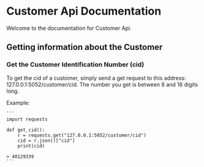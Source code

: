 # Customer Api Documentation

Welcome to the documentation for Customer Api. 

## Getting information about the Customer
### Get the Customer Identification Number (cid)
To get the cid of a customer, simply send a get request to this address: 127.0.0.1:5052/customer/cid.
The number you get is between 8 and 16 digits long.

Example:

    ```
    import requests

    def get_cid():
        r = requests.get("127.0.0.1:5052/customer/cid")
        cid = r.json()["cid"]
        print(cid)
        
    > 40129339
    ```
